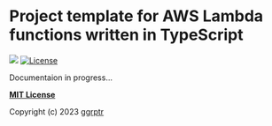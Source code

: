 # Project template for AWS Lambda functions written in TypeScript

[![](https://img.shields.io/badge/github-ggrptr/lambda--template--typescript-%233DA639.svg)](https://github.com/ggrptr/lambda-template-typescript "github.com/ggrptr/lambda-template-typescript")
[![License](https://img.shields.io/badge/license-MIT-%233DA639.svg)](https://opensource.org/licenses/MIT)

Documentaion in progress...

**[MIT License](LICENSE)**

Copyright (c) 2023 [ggrptr](https://github.com/ggrptr)